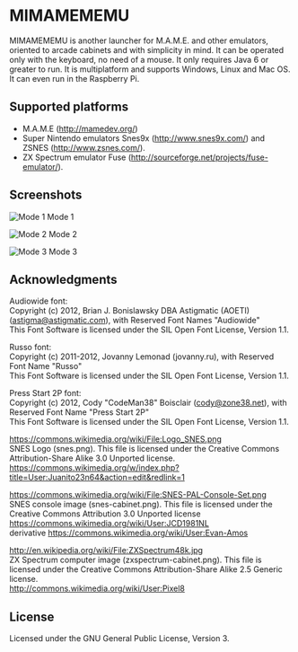 # MIMAMEMEMU #

MIMAMEMEMU is another launcher for M.A.M.E. and other emulators, oriented to arcade cabinets and with simplicity in mind. It can be operated only with the keyboard, no need of a mouse. It only requires Java 6 or greater to run. It is multiplatform and supports Windows, Linux and Mac OS. It can even run in the Raspberry Pi.

## Supported platforms ##

* M.A.M.E (http://mamedev.org/)  
* Super Nintendo emulators Snes9x (http://www.snes9x.com/) and ZSNES (http://www.zsnes.com/).
* ZX Spectrum emulator Fuse (http://sourceforge.net/projects/fuse-emulator/).

## Screenshots ##

![Mode 1](https://raw.github.com/adrianromero/mimamememu/master/screenshot-1.png)
Mode 1

![Mode 2](https://raw.github.com/adrianromero/mimamememu/master/screenshot-2.png)
Mode 2

![Mode 3](https://raw.github.com/adrianromero/mimamememu/master/screenshot-3.png)
Mode 3

## Acknowledgments ##

Audiowide font:  
Copyright (c) 2012, Brian J. Bonislawsky DBA Astigmatic (AOETI) (astigma@astigmatic.com), with Reserved Font Names "Audiowide"  
This Font Software is licensed under the SIL Open Font License, Version 1.1.  

Russo font:  
Copyright (c) 2011-2012, Jovanny Lemonad (jovanny.ru), with Reserved Font Name "Russo"  
This Font Software is licensed under the SIL Open Font License, Version 1.1.  

Press Start 2P font:  
Copyright (c) 2012, Cody "CodeMan38" Boisclair (cody@zone38.net), with Reserved Font Name "Press Start 2P"  
This Font Software is licensed under the SIL Open Font License, Version 1.1.  

https://commons.wikimedia.org/wiki/File:Logo_SNES.png  
SNES Logo (snes.png). This file is licensed under the Creative Commons Attribution-Share Alike 3.0 Unported license.  
https://commons.wikimedia.org/w/index.php?title=User:Juanito23n64&action=edit&redlink=1  

https://commons.wikimedia.org/wiki/File:SNES-PAL-Console-Set.png  
SNES console image (snes-cabinet.png). This file is licensed under the Creative Commons Attribution 3.0 Unported license  
https://commons.wikimedia.org/wiki/User:JCD1981NL  
derivative https://commons.wikimedia.org/wiki/User:Evan-Amos  

http://en.wikipedia.org/wiki/File:ZXSpectrum48k.jpg  
ZX Spectrum computer image (zxspectrum-cabinet.png). This file is licensed under the Creative Commons Attribution-Share Alike 2.5 Generic license.  
http://commons.wikimedia.org/wiki/User:Pixel8  

## License ##

Licensed under the GNU General Public License, Version 3.